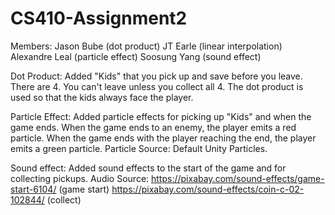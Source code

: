 # CS410-Assignment2
Members: Jason Bube (dot product)
         JT Earle (linear interpolation)
         Alexandre Leal (particle effect)
         Soosung Yang (sound effect)

Dot Product: Added "Kids" that you pick up and save before you leave. There are 4.
You can't leave unless you collect all 4. The dot product is used so that the kids always face the player.
         
Particle Effect: Added particle effects for picking up "Kids" and when the game ends. When the game ends to an enemy, the player emits a red particle. When the game ends with the player reaching the end, the player emits a green particle.
Particle Source: Default Unity Particles.
    
Sound effect: Added sound effects to the start of the game and for collecting pickups.
Audio Source: https://pixabay.com/sound-effects/game-start-6104/ (game start)
              https://pixabay.com/sound-effects/coin-c-02-102844/ (collect)
